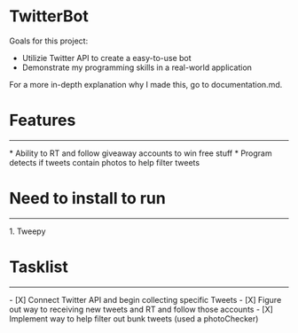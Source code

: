 # TwitterBot
Goals for this project:
* Utilizie Twitter API to create a easy-to-use bot
* Demonstrate my programming skills in a real-world application

For a more in-depth explanation why I made this, go to documentation.md. 

<h1> Features </h1>
<hr>
* Ability to RT and follow giveaway accounts to win free stuff
* Program detects if tweets contain photos to help filter tweets

<h1> Need to install to run </h1>
<hr>
1. Tweepy

<h1> Tasklist </h1>
<hr>
- [X] Connect Twitter API and begin collecting specific Tweets
- [X] Figure out way to receiving new tweets and RT and follow those accounts
- [X] Implement way to help filter out bunk tweets (used a photoChecker)
